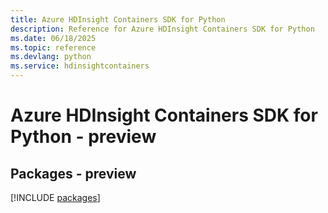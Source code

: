 ```yaml
---
title: Azure HDInsight Containers SDK for Python
description: Reference for Azure HDInsight Containers SDK for Python
ms.date: 06/18/2025
ms.topic: reference
ms.devlang: python
ms.service: hdinsightcontainers
---
```

# Azure HDInsight Containers SDK for Python - preview
## Packages - preview
[!INCLUDE [packages](hdinsight-containers-index.md)]